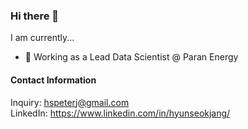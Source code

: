 ### Hi there 👋

<!-- **jjangsta/jjangsta** is a ✨ _special_ ✨ repository because its `README.md` (this file) appears on your GitHub profile. -->

I am currently...
- 🏢 Working as a Lead Data Scientist @ Paran Energy

#### Contact Information

Inquiry: hspeterj@gmail.com<br/>
LinkedIn: https://www.linkedin.com/in/hyunseokjang/
